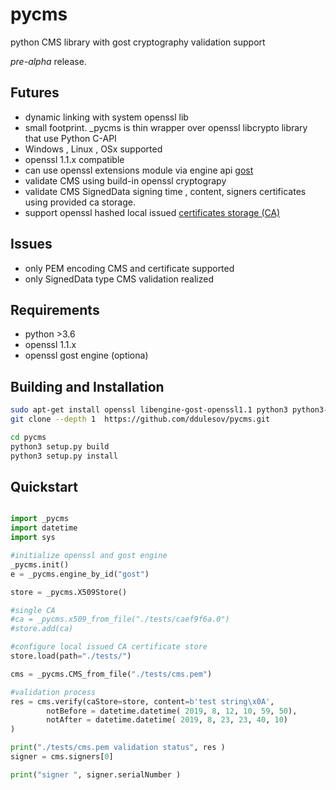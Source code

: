 # pycms
python CMS library with gost cryptography validation support

*pre-alpha* release. 

## Futures
- dynamic linking with system openssl lib
- small footprint. _pycms is thin wrapper over openssl libcrypto library that use Python C-API 
- Windows , Linux , OSx supported
- openssl 1.1.x compatible
- can use openssl extensions module via engine api [gost](http://wiki.rosalab.ru/ru/index.php/OpenSSL_%D0%B8_%D0%93%D0%9E%D0%A1%D0%A2)
- validate CMS using build-in openssl cryptograpy 
- validate CMS SignedData signing time , content, signers certificates using  provided ca storage. 
- support openssl hashed local issued  [ certificates storage (CA)](https://www.openssl.org/docs/man1.1.0/man1/rehash.html)

## Issues
- only PEM encoding CMS and certificate supported 
- only SignedData  type CMS validation realized

## Requirements
- python >3.6
- openssl 1.1.x 
- openssl gost engine (optiona)

## Building and Installation
```sh
sudo apt-get install openssl libengine-gost-openssl1.1 python3 python3-dev  libssl-dev
git clone --depth 1  https://github.com/ddulesov/pycms.git

cd pycms
python3 setup.py build
python3 setup.py install
```
## Quickstart
```python

import _pycms
import datetime
import sys

#initialize openssl and gost engine
_pycms.init() 
e = _pycms.engine_by_id("gost")

store = _pycms.X509Store()

#single CA
#ca = _pycms.x509_from_file("./tests/caef9f6a.0")
#store.add(ca)

#configure local issued CA certificate store
store.load(path="./tests/")

cms = _pycms.CMS_from_file("./tests/cms.pem")

#validation process
res = cms.verify(caStore=store, content=b'test string\x0A', 
        notBefore = datetime.datetime( 2019, 8, 12, 10, 59, 50),
        notAfter = datetime.datetime( 2019, 8, 23, 23, 40, 10)
)

print("./tests/cms.pem validation status", res )
signer = cms.signers[0]

print("signer ", signer.serialNumber )
```
